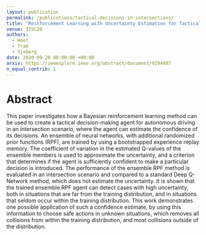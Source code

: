```yaml
---
layout: publication
permalink: /publications/tactical-decisions-in-intersections/
title: "Reinforcement Learning with Uncertainty Estimation for Tactical Decision-Making in Intersections"
venue: ITSC20
authors:
  - Hoel
  - Tram
  - Sjoberg
date: 2020-09-20 00:00:00 +00:00
arxiv: https://ieeexplore.ieee.org/abstract/document/9294407
n_equal_contrib: 1
---
```


# Abstract
This paper investigates how a Bayesian reinforcement learning method can be used to create a tactical decision-making agent for autonomous driving in an intersection scenario, where the agent can estimate the confidence of its decisions. An ensemble of neural networks, with additional randomized prior functions (RPF), are trained by using a bootstrapped experience replay memory. The coefficient of variation in the estimated Q-values of the ensemble members is used to approximate the uncertainty, and a criterion that determines if the agent is sufficiently confident to make a particular decision is introduced. The performance of the ensemble RPF method is evaluated in an intersection scenario and compared to a standard Deep Q-Network method, which does not estimate the uncertainty. It is shown that the trained ensemble RPF agent can detect cases with high uncertainty, both in situations that are far from the training distribution, and in situations that seldom occur within the training distribution. This work demonstrates one possible application of such a confidence estimate, by using this information to choose safe actions in unknown situations, which removes all collisions from within the training distribution, and most collisions outside of the distribution.